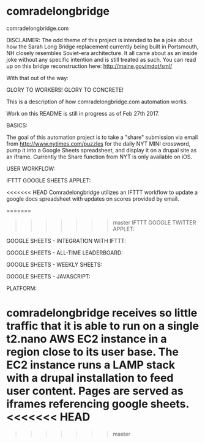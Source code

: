  # comradelongbridge
comradelongbridge.com

DISCLAIMER: The odd theme of this project is intended to be a joke about how the Sarah Long Bridge replacement currently being built in Portsmouth, NH closely resembles Soviet-era architecture. It all came about as an inside joke without any specific intention and is still treated as such. You can read up on this bridge reconstruction here: http://maine.gov/mdot/sml/

With that out of the way:

GLORY TO WORKERS! GLORY TO CONCRETE!

This is a description of how comradelongbridge.com automation works.

Work on this README is still in progress as of Feb 27th 2017.

BASICS:

The goal of this automation project is to take a "share" submission via email from http://www.nytimes.com/puzzles for the daily NYT MINI crossword, pump it into a Google Sheets spreadsheet, and display it on a drupal site as an iframe. Currently the Share function from NYT is only available on iOS.

USER WORKFLOW:

IFTTT GOOGLE SHEETS APPLET:

<<<<<<< HEAD
Comradelongbridge utilizes an IFTTT workflow to update a google docs spreadsheet with updates on scores provided by email.

=======
>>>>>>> master
IFTTT GOOGLE TWITTER APPLET:

GOOGLE SHEETS - INTEGRATION WITH IFTTT:

GOOGLE SHEETS - ALL-TIME LEADERBOARD:

GOOGLE SHEETS - WEEKLY SHEETS:

GOOGLE SHEETS - JAVASCRIPT:

PLATFORM:

comradelongbridge receives so little traffic that it is able to run on a single t2.nano AWS EC2 instance in a region close to its user base. The EC2 instance runs a LAMP stack with a drupal installation to feed user content. Pages are served as iframes referencing google sheets.
<<<<<<< HEAD
=======

>>>>>>> master
